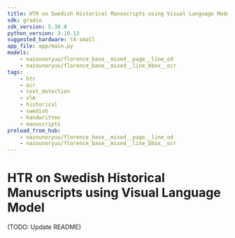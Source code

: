 ```yaml
---
title: HTR on Swedish Historical Manuscripts using Visual Language Model
sdk: gradio
sdk_version: 5.30.0
python_version: 3.10.13
suggested_hardware: t4-small
app_file: app/main.py
models:
    - nazounoryuu/florence_base__mixed__page__line_od
    - nazounoryuu/florence_base__mixed__line_bbox__ocr
tags:
    - htr
    - ocr
    - text_detection
    - vlm
    - historical
    - swedish
    - handwritten
    - manuscripts
preload_from_hub:
    - nazounoryuu/florence_base__mixed__page__line_od
    - nazounoryuu/florence_base__mixed__line_bbox__ocr
---
```


# HTR on Swedish Historical Manuscripts using Visual Language Model

(TODO: Update README)